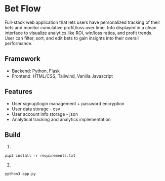# Bet Flow

Full-stack web application that lets users have personalized tracking of their bets and monitor
cumulative profit/loss over time. Info displayed in a clean interface to visualize analytics like
ROI, win/loss ratios, and profit trends. User can filter, sort, and edit bets to gain insights
into their overall performance. 

## Framework
* Backend: Python, Flask
* Frontend: HTML/CSS, Tailwind, Vanilla Javascript

## Features
* User signup/login management + password encryption
* User data storage - csv
* User account info storage - json
* Analytical tracking and analytics implementation

## Build
1. 
```
pip3 install -r requirements.txt
```

2. 
```
python3 app.py
```

